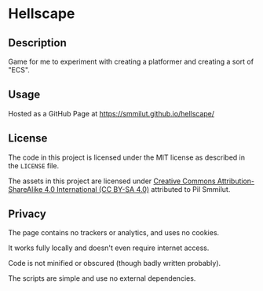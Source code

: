 # Hellscape

## Description

Game for me to experiment with creating a platformer and creating a sort of "ECS".

## Usage

Hosted as a GitHub Page at https://smmilut.github.io/hellscape/

## License

The code in this project is licensed under the MIT license as described in the `LICENSE` file.

The assets in this project are licensed under [Creative Commons Attribution-ShareAlike 4.0 International (CC BY-SA 4.0)](https://creativecommons.org/licenses/by-sa/4.0/) attributed to Pil Smmilut.

## Privacy

The page contains no trackers or analytics, and uses no cookies.

It works fully locally and doesn't even require internet access.

Code is not minified or obscured (though badly written probably).

The scripts are simple and use no external dependencies.
